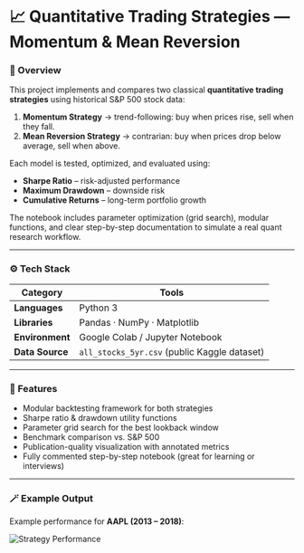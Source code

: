 # 📈 Quantitative Trading Strategies — Momentum & Mean Reversion

### 🧠 Overview
This project implements and compares two classical **quantitative trading strategies** using historical S&P 500 stock data:

1. **Momentum Strategy** → trend-following: buy when prices rise, sell when they fall.  
2. **Mean Reversion Strategy** → contrarian: buy when prices drop below average, sell when above.

Each model is tested, optimized, and evaluated using:
- **Sharpe Ratio** – risk-adjusted performance  
- **Maximum Drawdown** – downside risk  
- **Cumulative Returns** – long-term portfolio growth  

The notebook includes parameter optimization (grid search), modular functions, and clear step-by-step documentation to simulate a real quant research workflow.

---

### ⚙️ Tech Stack
| Category | Tools |
|-----------|-------|
| **Languages** | Python 3 |
| **Libraries** | Pandas · NumPy · Matplotlib |
| **Environment** | Google Colab / Jupyter Notebook |
| **Data Source** | `all_stocks_5yr.csv` (public Kaggle dataset) |

---

### 🧩 Features
- Modular backtesting framework for both strategies  
- Sharpe ratio & drawdown utility functions  
- Parameter grid search for the best lookback window  
- Benchmark comparison vs. S&P 500  
- Publication-quality visualization with annotated metrics  
- Fully commented step-by-step notebook (great for learning or interviews)

---

### 🪄 Example Output
Example performance for **AAPL (2013 – 2018)**:

![Strategy Performance](results/strategy_performance.png)


